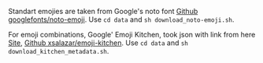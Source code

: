 Standart emojies are taken from Google's noto font
[Github googlefonts/noto-emoji](https://github.com/googlefonts/noto-emoji).
Use `cd data` and `sh download_noto-emoji.sh`.

For emoji combinations, Google' Emoji Kitchen, took json with link from here [Site](https://emojikitchen.dev/), 
[Github xsalazar/emoji-kitchen](https://github.com/xsalazar/emoji-kitchen).
Use `cd data` and `sh download_kitchen_metadata.sh`.